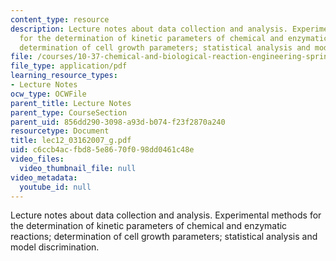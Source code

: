 ```yaml
---
content_type: resource
description: Lecture notes about data collection and analysis. Experimental methods
  for the determination of kinetic parameters of chemical and enzymatic reactions;
  determination of cell growth parameters; statistical analysis and model discrimination.
file: /courses/10-37-chemical-and-biological-reaction-engineering-spring-2007/c6ccb4acfbd85e8670f098dd0461c48e_lec12_03162007_g.pdf
file_type: application/pdf
learning_resource_types:
- Lecture Notes
ocw_type: OCWFile
parent_title: Lecture Notes
parent_type: CourseSection
parent_uid: 856dd290-3098-a93d-b074-f23f2870a240
resourcetype: Document
title: lec12_03162007_g.pdf
uid: c6ccb4ac-fbd8-5e86-70f0-98dd0461c48e
video_files:
  video_thumbnail_file: null
video_metadata:
  youtube_id: null
---
```

Lecture notes about data collection and analysis. Experimental methods for the determination of kinetic parameters of chemical and enzymatic reactions; determination of cell growth parameters; statistical analysis and model discrimination.

